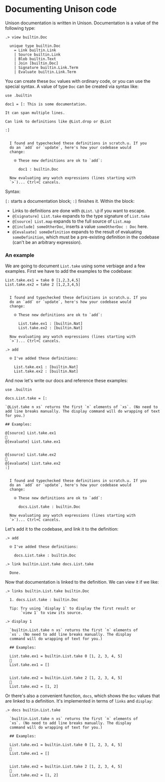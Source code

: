 # Documenting Unison code

Unison documentation is written in Unison. Documentation is a value of the following type:

```ucm
.> view builtin.Doc

  unique type builtin.Doc
    = Link builtin.Link
    | Source builtin.Link
    | Blob builtin.Text
    | Join [builtin.Doc]
    | Signature builtin.Link.Term
    | Evaluate builtin.Link.Term

```
You can create these `Doc` values with ordinary code, or you can use the special syntax. A value of type `Doc` can be created via syntax like:

```unison
use .builtin

doc1 = [: This is some documentation.

It can span multiple lines.

Can link to definitions like @List.drop or @List

:]
```

```ucm

  I found and typechecked these definitions in scratch.u. If you
  do an `add` or `update`, here's how your codebase would
  change:
  
    ⍟ These new definitions are ok to `add`:
    
      doc1 : builtin.Doc
   
  Now evaluating any watch expressions (lines starting with
  `>`)... Ctrl+C cancels.

```
Syntax:

`[:` starts a documentation block; `:]` finishes it. Within the block:

* Links to definitions are done with `@List`. `\@` if you want to escape.
* `@[signature] List.take` expands to the type signature of `List.take`
* `@[source] List.map` expands to the full source of `List.map`
* `@[include] someOtherDoc`, inserts a value `someOtherDoc : Doc` here.
* `@[evaluate] someDefinition` expands to the result of evaluating `someDefinition`, which must be a pre-existing definition in the codebase (can't be an arbitrary expression).

### An example

We are going to document `List.take` using some verbiage and a few examples. First we have to add the examples to the codebase:

```unison
List.take.ex1 = take 0 [1,2,3,4,5]
List.take.ex2 = take 2 [1,2,3,4,5]
```

```ucm

  I found and typechecked these definitions in scratch.u. If you
  do an `add` or `update`, here's how your codebase would
  change:
  
    ⍟ These new definitions are ok to `add`:
    
      List.take.ex1 : [builtin.Nat]
      List.take.ex2 : [builtin.Nat]
   
  Now evaluating any watch expressions (lines starting with
  `>`)... Ctrl+C cancels.

```
```ucm
.> add

  ⍟ I've added these definitions:
  
    List.take.ex1 : [builtin.Nat]
    List.take.ex2 : [builtin.Nat]

```
And now let's write our docs and reference these examples:

```unison
use .builtin

docs.List.take = [:

`@List.take n xs` returns the first `n` elements of `xs`. (No need to add line breaks manually. The display command will do wrapping of text for you.)

## Examples:

@[source] List.take.ex1
🔽
@[evaluate] List.take.ex1


@[source] List.take.ex2
🔽
@[evaluate] List.take.ex2
:]
```

```ucm

  I found and typechecked these definitions in scratch.u. If you
  do an `add` or `update`, here's how your codebase would
  change:
  
    ⍟ These new definitions are ok to `add`:
    
      docs.List.take : builtin.Doc
   
  Now evaluating any watch expressions (lines starting with
  `>`)... Ctrl+C cancels.

```
Let's add it to the codebase, and link it to the definition:

```ucm
.> add

  ⍟ I've added these definitions:
  
    docs.List.take : builtin.Doc

.> link builtin.List.take docs.List.take

  Done.

```
Now that documentation is linked to the definition. We can view it if we like:

```ucm
.> links builtin.List.take builtin.Doc

  1. docs.List.take : builtin.Doc
  
  Tip: Try using `display 1` to display the first result or
       `view 1` to view its source.

.> display 1

  `builtin.List.take n xs` returns the first `n` elements of
  `xs`. (No need to add line breaks manually. The display
  command will do wrapping of text for you.)
  
  ## Examples:
  
  List.take.ex1 = builtin.List.take 0 [1, 2, 3, 4, 5]
  🔽
  List.take.ex1 = []
  
  
  List.take.ex2 = builtin.List.take 2 [1, 2, 3, 4, 5]
  🔽
  List.take.ex2 = [1, 2]

```
Or there's also a convenient function, `docs`, which shows the `Doc` values that are linked to a definition. It's implemented in terms of `links` and `display`:

```ucm
.> docs builtin.List.take

  `builtin.List.take n xs` returns the first `n` elements of
  `xs`. (No need to add line breaks manually. The display
  command will do wrapping of text for you.)
  
  ## Examples:
  
  List.take.ex1 = builtin.List.take 0 [1, 2, 3, 4, 5]
  🔽
  List.take.ex1 = []
  
  
  List.take.ex2 = builtin.List.take 2 [1, 2, 3, 4, 5]
  🔽
  List.take.ex2 = [1, 2]

```
